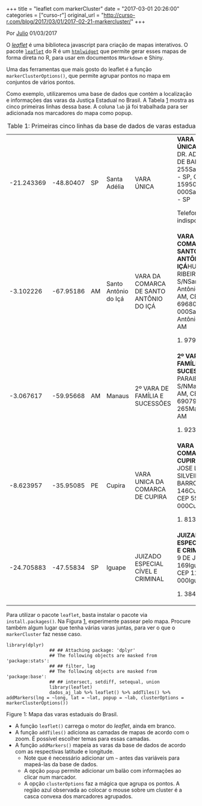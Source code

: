 +++
title = "leaflet com markerCluster"
date = "2017-03-01 20:26:00"
categories = ["curso-r"]
original_url = "http://curso-r.com/blog/2017/03/01/2017-02-21-markercluster/"
+++

<div>
<p class="text-muted text-uppercase mb-small text-right">
Por <a href="http://curso-r.com/author/julio">Julio</a> 01/03/2017
</p>
<div id="post-content">
<p>
O
<a href="http://curso-r.com/blog/2017/03/01/2017-02-21-markercluster/leafletjs.com"><em>leaflet</em></a>
é uma biblioteca javascript para criação de mapas interativos. O pacote
<a href="https://rstudio.github.io/leaflet/"><code>leaflet</code></a> do
R é um
<a href="http://curso-r.com/blog/2017/03/01/2017-02-21-markercluster/www.htmlwidgets.org/"><code>htmlwidget</code></a>
que permite gerar esses mapas de forma direta no R, para usar em
documentos <code>RMarkdown</code> e Shiny.
</p>
<p>
Uma das ferramentas que mais gosto do leaflet é a função
<code>markerClusterOptions()</code>, que permite agrupar pontos no mapa
em conjuntos de vários pontos.
</p>
<p>
Como exemplo, utilizaremos uma base de dados que contém a localização e
informações das varas da Justiça Estadual no Brasil. A Tabela
<a href="http://curso-r.com/blog/2017/03/01/2017-02-21-markercluster/#tab:aj">1</a>
mostra as cinco primeiras linhas dessa base. A coluna <code>lab</code>
já foi trabalhada para ser adicionada nos marcadores do mapa como popup.
</p>
<table>
<caption>
<span id="tab:aj">Table 1: </span>Primeiras cinco linhas da base de
dados de varas estaduais do Brasil.
</caption>
<thead>
</thead>
<tbody>
<tr class="odd">
<td>
-21.243369
</td>
<td>
-48.80407
</td>
<td>
SP
</td>
<td>
Santa Adélia
</td>
<td>
VARA ÚNICA
</td>
<td>
<b>VARA ÚNICA</b>PRAÇA DR. ADHEMAR DE BARROS 255Santa Adélia - SP, CEP
15950-000Santa Adélia - SP
<p>
Telefone indisponível
</p>
</td>
</tr>
<tr class="even">
<td>
-3.102226
</td>
<td>
-67.95186
</td>
<td>
AM
</td>
<td>
Santo Antônio do Içá
</td>
<td>
VARA DA COMARCA DE SANTO ANTÔNIO DO IÇÁ
</td>
<td>
<b>VARA DA COMARCA DE SANTO ANTÔNIO DO IÇÁ</b>HUGO RIBEIRO S/NSanto
Antônio do Içá - AM, CEP 69680-000Santo Antônio do Içá - AM
<p>
1.  9791-8763
    </p>
    </td>
    </tr>
    <tr class="odd">
    <td>
    -3.067617
    </td>
    <td>
    -59.95668
    </td>
    <td>
    AM
    </td>
    <td>
    Manaus
    </td>
    <td>
    2º VARA DE FAMÍLIA E SUCESSÕES
    </td>
    <td>
    <b>2º VARA DE FAMÍLIA E SUCESSÕES</b>RUA PARAIBA S/NManaus - AM, CEP
    69079-265Manaus - AM
    <p>
    1.  9233-0351
        </p>
        </td>
        </tr>
        <tr class="even">
        <td>
        -8.623957
        </td>
        <td>
        -35.95085
        </td>
        <td>
        PE
        </td>
        <td>
        Cupira
        </td>
        <td>
        VARA UNICA DA COMARCA DE CUPIRA
        </td>
        <td>
        <b>VARA UNICA DA COMARCA DE CUPIRA</b>RUA JOSE LUIZ DA SILVEIRA
        BARROS 146Cupira - PE, CEP 55460-000Cupira - PE
        <p>
        1.  8137-3813
            </p>
            </td>
            </tr>
            <tr class="odd">
            <td>
            -24.705883
            </td>
            <td>
            -47.55834
            </td>
            <td>
            SP
            </td>
            <td>
            Iguape
            </td>
            <td>
            JUIZADO ESPECIAL CÍVEL E CRIMINAL
            </td>
            <td>
            <b>JUIZADO ESPECIAL CÍVEL E CRIMINAL</b>RUA 9 DE JULHO
            169Iguape - SP, CEP 11920-000Iguape - SP
            <p>
            1.  3841-2401
                </p>
                </td>
                </tr>
                </tbody>
                </table>
                <p>
                Para utilizar o pacote <code>leaflet</code>, basta
                instalar o pacote via <code>install.packages()</code>.
                Na Figura
                <a href="http://curso-r.com/blog/2017/03/01/2017-02-21-markercluster/#fig:mapa">1</a>,
                experimente passear pelo mapa. Procure também algum
                lugar que tenha várias varas juntas, para ver o que o
                <code>markerCluster</code> faz nesse caso.
                </p>
                <pre class="r"><code>library(dplyr)
                ## ## Attaching package: &apos;dplyr&apos;
                ## The following objects are masked from &apos;package:stats&apos;:
                ## ## filter, lag
                ## The following objects are masked from &apos;package:base&apos;:
                ## ## intersect, setdiff, setequal, union
                library(leaflet)
                dados_aj_lab %&gt;% leaflet() %&gt;% addTiles() %&gt;% addMarkers(lng = ~long, lat = ~lat, popup = ~lab, clusterOptions = markerClusterOptions())</code></pre>
                <div class="figure">
                <span id="fig:mapa"></span>
                <p class="caption">
                Figure 1: Mapa das varas estaduais do Brasil.

</p>
</div>
<ul>
<li>
A função <code>leaflet()</code> carrega o motor do <em>leaflet</em>,
ainda em branco.
</li>
<li>
A função <code>addTiles()</code> adiciona as camadas de mapas de acordo
com o zoom. É possível escolher temas para essas camadas.
</li>
<li>
A função <code>addMarkers()</code> mapeia as varas da base de dados de
acordo com as respectivas latitude e longitude.
<ul>
<li>
Note que é necessário adicionar um <code>~</code> antes das variáveis
para mapeá-las da base de dados.
</li>
<li>
A opção <code>popup</code> permite adicionar um balão com informações ao
clicar num marcador.
</li>
<li>
A opção <code>clusterOptions</code> faz a mágica que agrupa os pontos. A
região azul observada ao colocar o mouse sobre um cluster é a casca
convexa dos marcadores agrupados.
</li>
</ul>
</li>
</ul>
</div>
</div>

